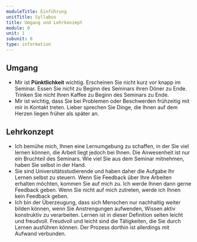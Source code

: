 ```yaml
---
moduleTitle: Einführung
unitTitle: Syllabus
title: Umgang und Lehrkonzept
module: 0
unit: 1
subunit: 8
type: information
---
```


## Umgang

* Mir ist **Pünktlichkeit** wichtig. Erscheinen Sie nicht kurz vor knapp im Seminar. Essen Sie nicht zu Beginn des Seminars ihren Döner zu Ende. Trinken Sie nicht Ihren Kaffee zu Beginn des Seminars zu Ende. 
* Mir ist wichtig, dass Sie bei Problemen oder Beschwerden frühzeitig mit mir in Kontakt treten. Lieber sprechen Sie Dinge, die Ihnen auf dem Herzen liegen früher als später an.

## Lehrkonzept

* Ich bemühe mich, Ihnen eine Lernumgebung zu schaffen, in der Sie viel lernen können, die Arbeit liegt jedoch bei Ihnen. Die Anwesenheit ist nur ein Bruchteil des Seminars. Wie viel Sie aus dem Seminar mitnehmen, haben Sie selbst in der Hand. 
* Sie sind Universitätsstudierende und haben daher die Aufgabe Ihr Lernen selbst zu steuern. Wenn Sie Feedback über Ihre Arbeiten erhalten möchten, kommen Sie auf mich zu. Ich werde Ihnen dann gerne Feedback geben. Wenn Sie nicht auf mich zutreten, werde ich Ihnen kein Feedback geben.
* Ich bin der Überzeugung, dass sich Menschen nur nachhaltig weiter bilden können, wenn Sie Anstrengungen aufwenden, Wissen aktiv konstruktiv zu verarbeiten. Lernen ist in dieser Definition selten leicht und freudvoll. Freudvoll und leicht sind die Tätigkeiten, die Sie durch Lernen ausführen können. Der Prozess dorthin ist allerdings mit Aufwand verbunden.